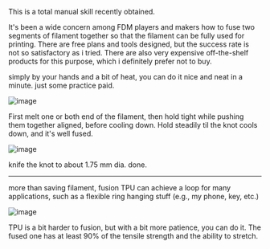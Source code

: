 This is a total manual skill recently obtained. 

It's been a wide concern among FDM players and makers how to fuse two segments of filament together so that the filament can be fully used for printing. There are free plans and tools designed, but the success rate is not so satisfactory as i tried. There are also very expensive off-the-shelf products for this purpose, which i definitely prefer not to buy. 

simply by your hands and a bit of heat, you can do it nice and neat in a minute. just some practice paid. 

![image](https://github.com/user-attachments/assets/0b8b5247-a483-41f5-b9c3-5e30ae362de2)

First melt one or both end of the filament, then hold tight while pushing them together aligned, before cooling down. Hold steadily til the knot cools down, and it's well fused. 

![image](https://github.com/user-attachments/assets/692b7ea5-a046-4fc7-8fbc-6d3dadadd68a)

knife the knot to about 1.75 mm dia. done. 



-------


more than saving filament, fusion TPU can achieve a loop for many applications, such as a flexible ring hanging stuff (e.g., my phone, key, etc.)

![image](https://github.com/user-attachments/assets/7946c032-a362-43b1-a2a4-56bac148a687)

TPU is a bit harder to fusion, but with a bit more patience, you can do it. The fused one has at least 90% of the tensile strength and the ability to stretch. 
